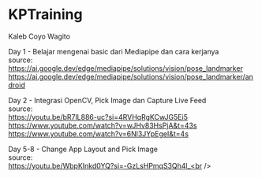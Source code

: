 # KPTraining
<p>Kaleb Coyo Wagito</p>

Day 1 - Belajar mengenai basic dari Mediapipe dan cara kerjanya<br />
source:<br />
https://ai.google.dev/edge/mediapipe/solutions/vision/pose_landmarker<br />
https://ai.google.dev/edge/mediapipe/solutions/vision/pose_landmarker/android<br />

Day 2 - Integrasi OpenCV, Pick Image dan Capture Live Feed<br />
source:<br />
https://youtu.be/bR7lL886-uc?si=4RVHqRgKCwJG5Ei5<br />
https://www.youtube.com/watch?v=wJHv83HsPjA&t=43s<br />
https://www.youtube.com/watch?v=6Nl3JYpEgeI&t=4s<br />

Day 5-8 - Change App Layout and Pick Image<br />
source:<br />
https://youtu.be/WbpKInkd0YQ?si=-GzLsHPmqS3Qh4l_<br />
